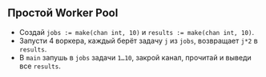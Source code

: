 ## Простой Worker Pool

* Создай ```jobs := make(chan int, 10)``` и ```results := make(chan int, 10)```.
* Запусти 4 воркера, каждый берёт задачу ```j``` из ```jobs```, возвращает ```j*2``` в ```results```.
* В ```main``` запушь в ```jobs``` задачи ```1…10```, закрой канал, прочитай и выведи все ```results```.